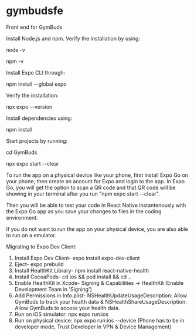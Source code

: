 # gymbudsfe
Front end for GymBuds

Install Node.js and npm.
Verify the installation by using:

node -v

npm -v

Install Expo CLI through: 

npm install --global expo

Verify the installation:

npx expo --version

Install dependencies using:

npm install

Start projects by running:

cd GymBuds

npx expo start --clear

To run the app on a physical device like your phone, first install Expo Go on your phone, then create an account for Expo and login to the app. In Expo Go, you will get the option to scan a QR code and that QR code will be showing in your terminal after you run "npm expo start --clear".

Then you will be able to test your code in React Native instantenously with the Expo Go app as you save your changes to files in the coding environment.

If you do not want to run the app on your physical device, you are also able to run on a emulator.


Migrating to Expo Dev Client:
1. Install Expo Dev Client- expo install expo-dev-client
2. Eject- expo prebuild
3. Install HealthKit Library- npm install react-native-health
4. Install CocoaPods- cd ios && pod install && cd ..
5. Enable HealthKit in Xcode- Signing & Capabilities → HealthKit (Enable Development Team in 'Signing')
6. Add Permissions in Info.plist- NSHealthUpdateUsageDescription: Allow GymBuds to track your health data & NSHealthShareUsageDescription: Allow GymBuds to access your health data.
7. Run on iOS simulator: npx expo run:ios
8. Run on physical device: npx expo run:ios --device (Phone has to be in developer mode, Trust Developer in VPN & Device Management)